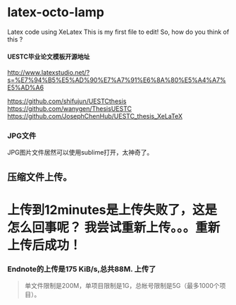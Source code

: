 # latex-octo-lamp
Latex code using XeLatex
This is my first file to edit!
So, how do you think of this ?

#### UESTC毕业论文模板开源地址 
http://www.latexstudio.net/?s=%E7%94%B5%E5%AD%90%E7%A7%91%E6%8A%80%E5%A4%A7%E5%AD%A6  

https://github.com/shifujun/UESTCthesis  
https://github.com/wanygen/ThesisUESTC  
https://github.com/JosephChenHub/UESTC_thesis_XeLaTeX  
### JPG文件
JPG图片文件居然可以使用sublime打开，太神奇了。	

## 压缩文件上传。
上传到12minutes是上传失败了，这是怎么回事呢？	
我尝试重新上传。。。重新上传后成功！
=======
### Endnote的上传是175 KiB/s,总共88M. 上传了
> 单文件限制是200M，单项目限制是1G，总帐号限制是5G（最多1000个项目）。

